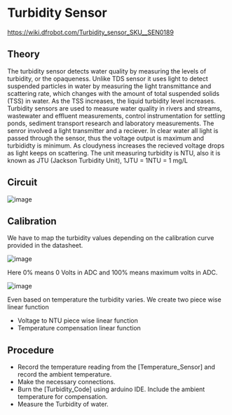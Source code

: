# Turbidity Sensor

https://wiki.dfrobot.com/Turbidity_sensor_SKU__SEN0189

## Theory

The turbidity sensor detects water quality by measuring the levels of turbidity, or the opaqueness. Unlike TDS sensor it uses light to detect suspended particles in water by measuring the light transmittance and scattering rate, which changes with the amount of total suspended solids (TSS) in water. As the TSS increases, the liquid turbidity level increases. Turbidity sensors are used to measure water quality in rivers and streams, wastewater and effluent measurements, control instrumentation for settling ponds, sediment transport research and laboratory measurements. The senror involved a light transmitter and a reciever. In clear water all light is passed through the sensor, thus the voltage output is maximum and turbididty is minimum. As cloudyness increases the recieved voltage drops as light keeps on scattering. The unit measuring turbidity is NTU, also it is known as JTU (Jackson Turbidity Unit), 1JTU = 1NTU = 1 mg/L

## Circuit 

![image](https://github.com/MaxWadrin/Water_Quality_Prediction_System_using_IOT_and_AI/assets/61119096/db9662aa-2ab0-42b0-b885-f88fb283e8f8)

## Calibration

We have to map the turbidity values depending on the calibration curve provided in the datasheet.

![image](https://github.com/MaxWadrin/Water_Quality_Prediction_System_using_IOT_and_AI/assets/61119096/15c45051-9e7f-4445-b625-79555f236890)

Here 0% means 0 Volts in ADC and 100% means maximum volts in ADC. 

![image](https://github.com/MaxWadrin/Water_Quality_Prediction_System_using_IOT_and_AI/assets/61119096/5f29ab8d-9c55-47cb-95b0-4aab7a30ed54)

Even based on temperature the turbidity varies. We create two piece wise linear function

- Voltage to NTU piece wise linear function
- Temperature compensation linear function

## Procedure

- Record the temperature reading from the [Temperature_Sensor] and record the ambient temperature.
- Make the necessary connections.
- Burn the [Turbidity_Code] using arduino IDE. Include the ambient temperature for compensation.
- Measure the Turbidity of water.
